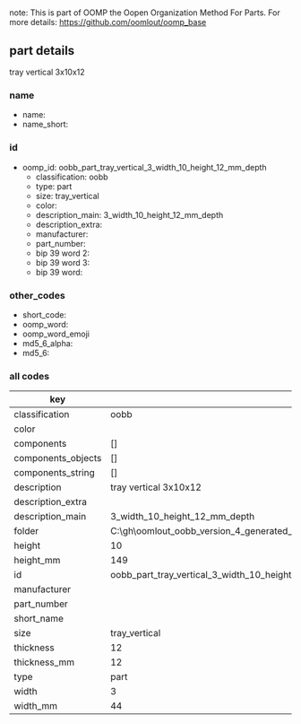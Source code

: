 #   

note: This is part of OOMP the Oopen Organization Method For Parts. For more details: https://github.com/oomlout/oomp_base

##  part details



tray vertical 3x10x12

### name
* name: 
* name_short: 
### id
* oomp_id: oobb_part_tray_vertical_3_width_10_height_12_mm_depth
  * classification: oobb
  * type: part
  * size: tray_vertical
  * color: 
  * description_main: 3_width_10_height_12_mm_depth
  * description_extra: 
  * manufacturer: 
  * part_number: 
  * bip 39 word 2: 
  * bip 39 word 3: 
  * bip 39 word: 

### other_codes
* short_code: 
* oomp_word: 
* oomp_word_emoji 
* md5_6_alpha: 
* md5_6: 









### all codes 
| key | value |  
| --- | --- |  
| classification | oobb |  
| color |  |  
| components | [] |  
| components_objects | [] |  
| components_string | [] |  
| description | tray vertical 3x10x12 |  
| description_extra |  |  
| description_main | 3_width_10_height_12_mm_depth |  
| folder | C:\gh\oomlout_oobb_version_4_generated_parts\things\oobb_part_tray_vertical_3_width_10_height_12_mm_depth |  
| height | 10 |  
| height_mm | 149 |  
| id | oobb_part_tray_vertical_3_width_10_height_12_mm_depth |  
| manufacturer |  |  
| part_number |  |  
| short_name |  |  
| size | tray_vertical |  
| thickness | 12 |  
| thickness_mm | 12 |  
| type | part |  
| width | 3 |  
| width_mm | 44 |  
